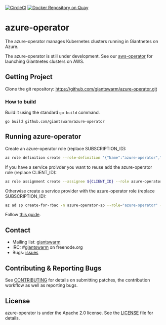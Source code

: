 [![CircleCI](https://circleci.com/gh/giantswarm/azure-operator.svg?style=shield)](https://circleci.com/gh/giantswarm/azure-operator) [![Docker Repository on Quay](https://quay.io/repository/giantswarm/azure-operator/status "Docker Repository on Quay")](https://quay.io/repository/giantswarm/azure-operator)

# azure-operator

The azure-operator manages Kubernetes clusters running in Giantnetes on Azure.

The azure-operator is still under development. See our [aws-operator](https://github.com/giantswarm/aws-operator)
for launching Giantnetes clusters on AWS.

## Getting Project

Clone the git repository: https://github.com/giantswarm/azure-operator.git

### How to build

Build it using the standard `go build` command.

```
go build github.com/giantswarm/azure-operator
```

## Running azure-operator

Create an azure-operator role (replace SUBSCRIPTION_ID):

```bash
az role definition create --role-definition '{"Name":"azure-operator","Description":"Role for github.com/giantswarm/azure-operator","Actions":["*"],"NotActions":["Microsoft.Authorization/elevateAccess/Action"],"AssignableScopes":["/subscriptions/${SUBSCRIPTION_ID}"]}'
```

If you have a service proivder you want to reuse add the azure-operator role
(replace CLIENT_ID):

```bash
az role assignment create --assignee ${CLIENT_ID} --role azure-operator
```

Otherwise create a service provider with the azure-operator role (replace
SUBSCRIPTION_ID):

```bash
az ad sp create-for-rbac -n azure-operator-sp --role="azure-operator" --scopes="/subscriptions/${SUBSCRIPTION_ID}"
```

Follow [this guide][examples-local].

[examples-local]: https://github.com/giantswarm/azure-operator/blob/master/examples/local

## Contact

- Mailing list: [giantswarm](https://groups.google.com/forum/!forum/giantswarm)
- IRC: #[giantswarm](irc://irc.freenode.org:6667/#giantswarm) on freenode.org
- Bugs: [issues](https://github.com/giantswarm/azure-operator/issues)

## Contributing & Reporting Bugs

See [CONTRIBUTING](CONTRIBUTING.md) for details on submitting patches, the
contribution workflow as well as reporting bugs.

## License

azure-operator is under the Apache 2.0 license. See the [LICENSE](LICENSE) file for
details.
